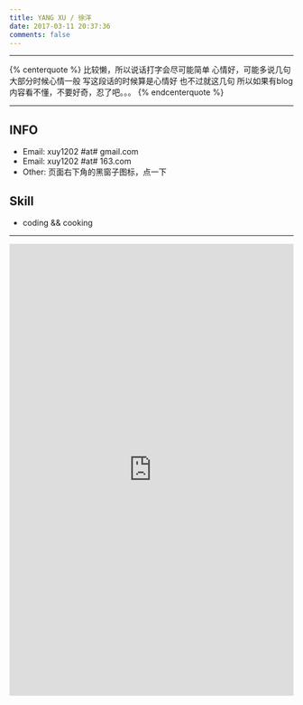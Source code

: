 ```yaml
---
title: YANG XU / 徐洋
date: 2017-03-11 20:37:36
comments: false
---
```


---

{% centerquote %}
比较懒，所以说话打字会尽可能简单
心情好，可能多说几句
大部分时候心情一般
写这段话的时候算是心情好
也不过就这几句
所以如果有blog内容看不懂，不要好奇，忍了吧。。。
{% endcenterquote %}

---

## INFO
* Email: xuy1202 #at# gmail.com
* Email: xuy1202 #at# 163.com
* Other: 页面右下角的黑窗子图标，点一下

## Skill
* coding && cooking

---

<iframe width="100%" height="800" class="share_self"  frameborder="0" scrolling="no" src="http://widget.weibo.com/weiboshow/index.php?language=&width=0&height=800&fansRow=2&ptype=1&speed=0&skin=5&isTitle=0&noborder=0&isWeibo=1&isFans=0&uid=1650470733&verifier=bdd78b05&dpc=1"></iframe>


